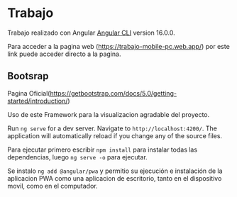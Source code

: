 # Trabajo
Trabajo realizado con Angular [Angular CLI](https://github.com/angular/angular-cli) version 16.0.0.

Para acceder a la pagina web (https://trabajo-mobile-pc.web.app/) por este link puede acceder directo a la pagina.

## Bootsrap
Pagina Oficial(https://getbootstrap.com/docs/5.0/getting-started/introduction/)

Uso de este Framework para la visualizacion agradable del proyecto.

Run `ng serve` for a dev server. Navigate to `http://localhost:4200/`. The application will automatically reload if you change any of the source files.

Para ejecutar primero escribir `npm install` para instalar todas las dependencias, luego `ng serve -o` para ejecutar.

Se instalo `ng add @angular/pwa` y permitio su ejecución e instalación de la aplicacion PWA como una aplicacion de escritorio, tanto en el dispositivo movil, como en el computador.


